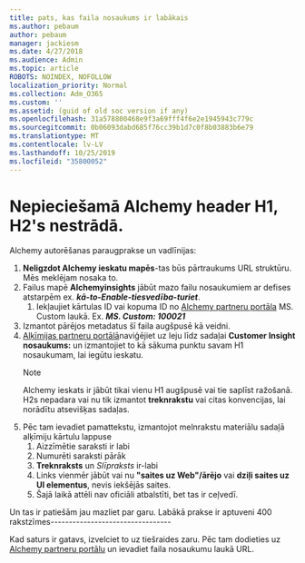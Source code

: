 ```yaml
---
title: pats, kas faila nosaukums ir labākais
ms.author: pebaum
author: pebaum
manager: jackiesm
ms.date: 4/27/2018
ms.audience: Admin
ms.topic: article
ROBOTS: NOINDEX, NOFOLLOW
localization_priority: Normal
ms.collection: Adm_O365
ms.custom: ''
ms.assetid: (guid of old soc version if any)
ms.openlocfilehash: 31a578800468e9f3a69fff4f6e2e1945943c779c
ms.sourcegitcommit: 0b06093dabd685f76cc39b1d7c0f8b03883b6e79
ms.translationtype: MT
ms.contentlocale: lv-LV
ms.lasthandoff: 10/25/2019
ms.locfileid: "35800052"
---
```

# <a name="required-alchemy-header-h1-h2s-dont-work"></a>Nepieciešamā Alchemy header H1, H2's nestrādā.
Alchemy autorēšanas paraugprakse un vadlīnijas:

1. **Neligzdot Alchemy ieskatu mapēs**-tas būs pārtraukums URL struktūru. Mēs meklējam nosaka to.
1. Failus mapē **Alchemyinsights** jābūt mazo failu nosaukumiem ar defises atstarpēm ex. ***kā-to-Enable-tiesvedība-turiet***.
    1. Iekļaujiet kārtulas ID vai kopuma ID no [Alchemy partneru portāla](https://alchemyportal.azurewebsites.net) MS. Custom laukā. Ex. ***MS. Custom: 100021***
1. Izmantot pārējos metadatus šī faila augšpusē kā veidni.
1. [Alķīmijas partneru portālā](https://alchemyportal.azurewebsites.net)naviģējiet uz leju līdz sadaļai **Customer Insight nosaukums:** un izmantojiet to kā sākuma punktu savam H1 nosaukumam, lai iegūtu ieskatu. 
    > [!NOTE]
    > Alchemy ieskats ir jābūt tikai vienu H1 augšpusē vai tie saplīst ražošanā. H2s nepadara vai nu tik izmantot **treknrakstu** vai citas konvencijas, lai norādītu atsevišķas sadaļas.
1. Pēc tam ievadiet pamattekstu, izmantojot melnrakstu materiālu sadaļā alķīmiju kārtulu lappuse
    1. Aizzīmētie saraksti ir labi
    1. Numurēti saraksti pārāk
    1. **Treknraksts** un *Slīpraksts* ir-labi
    1. Links vienmēr jābūt vai nu **"saites uz Web"/ārējo** vai **dziļi saites uz UI elementus**, nevis iekšējās saites.
    1. Šajā laikā attēli nav oficiāli atbalstīti, bet tas ir ceļvedī.

Un tas ir patiešām jau mazliet par garu. Labākā prakse ir aptuveni 400 rakstzīmes---------------------------------

Kad saturs ir gatavs, izvelciet to uz tiešraides zaru. Pēc tam dodieties uz [Alchemy partneru portālu](https://alchemyportal.azurewebsites.net) un ievadiet faila nosaukumu laukā URL. 